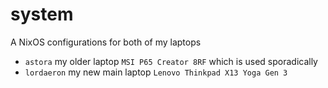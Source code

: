 # system
A NixOS configurations for both of my laptops
- `astora` my older laptop `MSI P65 Creator 8RF` which is used sporadically
- `lordaeron` my new main laptop `Lenovo Thinkpad X13 Yoga Gen 3`
